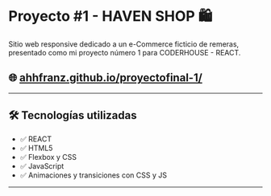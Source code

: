 # Proyecto #1 - HAVEN SHOP 🛍️

Sitio web responsive dedicado a un e-Commerce ficticio de remeras, presentado como mi proyecto número 1 para CODERHOUSE - REACT.

## 🌐 [ahhfranz.github.io/proyectofinal-1/](ahhfranz.github.io/proyectofinal-1/)

---

## 🛠 Tecnologías utilizadas

- ✅ REACT
- ✅ HTML5
- ✅ Flexbox y CSS
- ✅ JavaScript
- ✅ Animaciones y transiciones con CSS y JS

---

